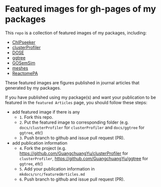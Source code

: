 Featured images for gh-pages of my packages
=======================================================

This `repo` is a collection of featured images of my packages,
including:


+ [ChIPseeker](https://guangchuangyu.github.io/ChIPseeker/featuredArticles/)
+ [clusterProfiler](https://guangchuangyu.github.io/clusterProfiler/featuredArticles/)
+ [DOSE](https://guangchuangyu.github.io/DOSE/featuredArticles/)
+ [ggtree](https://guangchuangyu.github.io/ggtree/featuredArticles/)
+ [GOSemSim](https://guangchuangyu.github.io/GOSemSim/featuredArticles/)
+ [meshes](https://guangchuangyu.github.io/meshes/featuredArticles/)
+ [ReactomePA](https://guangchuangyu.github.io/ReactomePA/featuredArticles/)


These featured images are figures published in journal articles that
generated by my packages.


If you have published using my package(s) and want your publication to be featured in the `featured Articles` page, you should follow these steps:

+ add featured image if there is any
  - `1`. Fork this repo.
  - `2`. Put the featured image to corresponding folder (e.g. `docs/clusterProfiler` for `clusterProfiler` and `docs/ggtree` for `ggtree`, *etc*)
  - `3`. Push branch to github and issue pull request (PR).
+ add publication information
  - `4`. Fork the project (e.g. <https://github.com/GuangchuangYu/clusterProfiler> for `clusterProfiler`, <https://github.com/GuangchuangYu/ggtree> for `ggtree`, *etc*)
  -	`5`. Add your publication information in `mkdocs/src/featuredArticles.md`
  - `6`. Push branch to github and issue pull request (PR).
